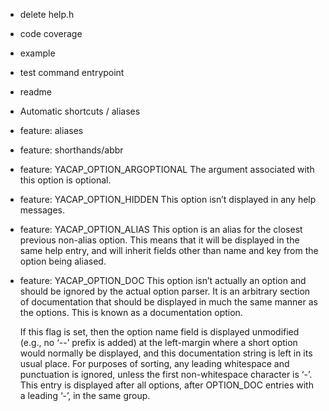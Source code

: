 - delete help.h
- code coverage
- example
- test command entrypoint
- readme
- Automatic shortcuts / aliases
- feature: aliases
- feature: shorthands/abbr

- feature: YACAP_OPTION_ARGOPTIONAL
  The argument associated with this option is optional.

- feature: YACAP_OPTION_HIDDEN
  This option isn’t displayed in any help messages.

- feature: YACAP_OPTION_ALIAS
  This option is an alias for the closest previous non-alias option. 
  This means that it will be displayed in the same help entry, and will 
  inherit fields other than name and key from the option being aliased.

- feature: YACAP_OPTION_DOC
  This option isn’t actually an option and should be ignored by the actual 
  option parser. It is an arbitrary section of documentation that should be 
  displayed in much the same manner as the options. This is known as a 
  documentation option.

  If this flag is set, then the option name field is displayed unmodified 
  (e.g., no ‘--’ prefix is added) at the left-margin where a short option 
  would normally be displayed, and this documentation string is left in its 
  usual place. For purposes of sorting, any leading whitespace and punctuation 
  is ignored, unless the first non-whitespace character is ‘-’. This entry is 
  displayed after all options, after OPTION_DOC entries with a leading ‘-’, 
  in the same group.
